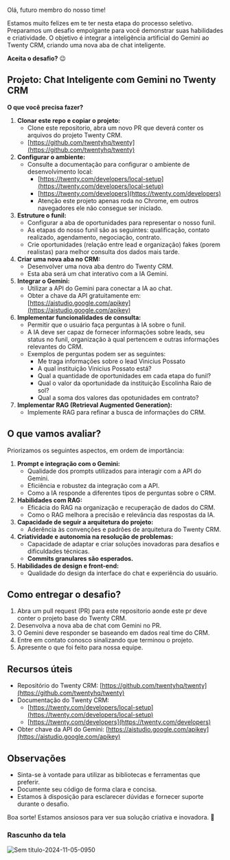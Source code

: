 Olá, futuro membro do nosso time!

Estamos muito felizes em te ter nesta etapa do processo seletivo. Preparamos um desafio empolgante para você demonstrar suas habilidades e criatividade. O objetivo é integrar a inteligência artificial do Gemini ao Twenty CRM, criando uma nova aba de chat inteligente.

**Aceita o desafio?** 😉

## Projeto: Chat Inteligente com Gemini no Twenty CRM

**O que você precisa fazer?**

1.  **Clonar este repo e copiar o projeto:**
    * Clone este repositorio, abra um novo PR que deverá conter os arquivos do projeto Twenty CRM.
    * [https://github.com/twentyhq/twenty](https://github.com/twentyhq/twenty)
2.  **Configurar o ambiente:**
    * Consulte a documentação para configurar o ambiente de desenvolvimento local:
        * [https://twenty.com/developers/local-setup](https://twenty.com/developers/local-setup)
        * [https://twenty.com/developers](https://twenty.com/developers)
        * Atenção este projeto apenas roda no Chrome, em outros navegadores ele não consegue ser iniciado.
3.  **Estruture o funil:**
    * Configurar a aba de oportunidades para representar o nosso funil.
    * As etapas do nosso funil são as seguintes: qualificação, contato realizado, agendamento, negociação, contrato.
    * Crie oportunidades (relação entre lead e organização) fakes (porem realistas) para melhor consulta dos dados mais tarde. 
3.  **Criar uma nova aba no CRM:**
    * Desenvolver uma nova aba dentro do Twenty CRM.
    * Esta aba será um chat interativo com a IA Gemini.
4.  **Integrar o Gemini:**
    * Utilizar a API do Gemini para conectar a IA ao chat.
    * Obter a chave da API gratuitamente em: [https://aistudio.google.com/apikey](https://aistudio.google.com/apikey)
5.  **Implementar funcionalidades de consulta:**
    * Permitir que o usuário faça perguntas à IA sobre o funil.
    * A IA deve ser capaz de fornecer informações sobre leads, seu status no funil, organização à qual pertencem e outras informações relevantes do CRM.
    * Exemplos de perguntas podem ser as seguintes:
       * Me traga informações sobre o lead Vinicius Possato
       * A qual instituição Vinicius Possato está?
       * Qual a quantidade de oportunidades em cada etapa do funil?
       * Qual o valor da oportunidade da instituição Escolinha Raio de sol?
       * Qual a soma dos valores das opotunidades em contrato?
6.  **Implementar RAG (Retrieval Augmented Generation):**
    * Implemente RAG para refinar a busca de informações do CRM.

## O que vamos avaliar?

Priorizamos os seguintes aspectos, em ordem de importância:

1.  **Prompt e integração com o Gemini:**
    * Qualidade dos prompts utilizados para interagir com a API do Gemini.
    * Eficiência e robustez da integração com a API.
    * Como a IA responde a diferentes tipos de perguntas sobre o CRM.
2.  **Habilidades com RAG:**
    * Eficácia do RAG na organização e recuperação de dados do CRM.
    * Como o RAG melhora a precisão e relevância das respostas da IA.
3.  **Capacidade de seguir a arquitetura do projeto:**
    * Aderência às convenções e padrões de arquitetura do Twenty CRM.
4.  **Criatividade e autonomia na resolução de problemas:**
    * Capacidade de adaptar e criar soluções inovadoras para desafios e dificuldades técnicas.
    * **Commits granulares são esperados.**
5.  **Habilidades de design e front-end:**
    * Qualidade do design da interface do chat e experiência do usuário.

## Como entregar o desafio?

1.  Abra um pull request (PR) para este repositorio aonde este pr deve conter o projeto base do Twenty CRM.
1.  Desenvolva a nova aba de chat com Gemini no PR.
3.  O Gemini deve responder se baseando em dados real time do CRM.
4.  Entre em contato conosco sinalizando que terminou o projeto.
5.  Apresente o que foi feito para nossa equipe.

## Recursos úteis

* Repositório do Twenty CRM: [https://github.com/twentyhq/twenty](https://github.com/twentyhq/twenty)
* Documentação do Twenty CRM:
    * [https://twenty.com/developers/local-setup](https://twenty.com/developers/local-setup)
    * [https://twenty.com/developers](https://twenty.com/developers)
* Obter chave da API do Gemini: [https://aistudio.google.com/apikey](https://aistudio.google.com/apikey)

## Observações

* Sinta-se à vontade para utilizar as bibliotecas e ferramentas que preferir.
* Documente seu código de forma clara e concisa.
* Estamos à disposição para esclarecer dúvidas e fornecer suporte durante o desafio.

Boa sorte! Estamos ansiosos para ver sua solução criativa e inovadora. 🚀


### Rascunho da tela
![Sem título-2024-11-05-0950](https://github.com/user-attachments/assets/76f79cc4-462a-4e47-aa3c-f9fd6dc37ad2)

